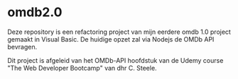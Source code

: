 # omdb2.0

Deze repository is een refactoring project van mijn eerdere omdb 1.0 project gemaakt in Visual Basic. De huidige opzet zal via Nodejs de OMDb API bevragen.

Dit project is afgeleid van het OMDb-API hoofdstuk van de Udemy course "The Web Developer Bootcamp" van dhr C. Steele.